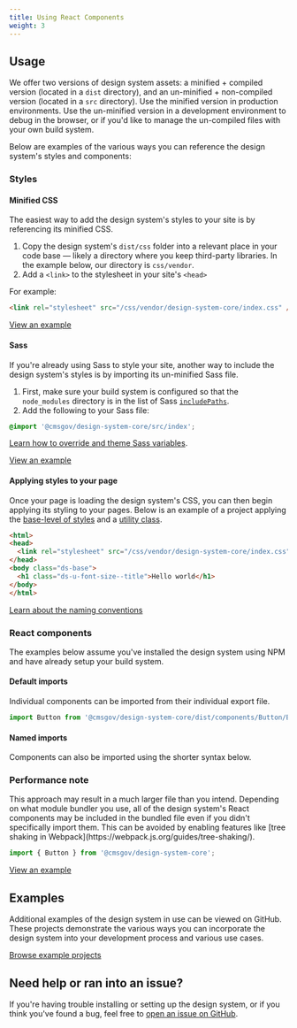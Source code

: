 ```yaml
---
title: Using React Components
weight: 3
---
```


<h2 id="installation" class="ds-h2 ds-u-color--primary-darker">Usage</h2>

We offer two versions of design system assets: a minified + compiled version (located in a `dist` directory), and an un-minified + non-compiled version (located in a `src` directory). Use the minified version in production environments. Use the un-minified version in a development environment to debug in the browser, or if you'd like to manage the un-compiled files with your own build system.

Below are examples of the various ways you can reference the design system's styles and components:

### Styles

<h4 class="ds-h4 ds-u-font-size--base">Minified CSS</h4>

The easiest way to add the design system's styles to your site is by referencing its minified CSS.

1. Copy the design system's `dist/css` folder into a relevant place in your code base — likely a directory where you keep third-party libraries. In the example below, our directory is `css/vendor`.
1. Add a `<link>` to the stylesheet in your site's `<head>`

For example:

```html
<link rel="stylesheet" src="/css/vendor/design-system-core/index.css" />
```

[View an example](https://github.com/CMSgov/design-system/blob/master/examples/article/index.html)

<h4 class="ds-h4 ds-u-font-size--base">Sass</h4>

If you're already using Sass to style your site, another way to include the design system's styles is by importing its un-minified Sass file.

1. First, make sure your build system is configured so that the `node_modules` directory is in the list of Sass [`includePaths`](https://github.com/sass/node-sass#includepaths).
2. Add the following to your Sass file:


```css
@import '@cmsgov/design-system-core/src/index';
```

[Learn how to override and theme Sass variables]({{root}}/guidelines/themes/).

[View an example](https://github.com/CMSgov/design-system/blob/master/examples/react-app/src/styles/index.scss)

<h4 class="ds-h4 ds-u-font-size--base">Applying styles to your page</h4>

Once your page is loading the design system's CSS, you can then begin applying its styling to your pages. Below is an example of a project applying the [base-level of styles]({{root}}/style/base) and a [utility class]({{root}}/utilities/).

```html
<html>
<head>
  <link rel="stylesheet" src="/css/vendor/design-system-core/index.css" />
</head>
<body class="ds-base">
  <h1 class="ds-u-font-size--title">Hello world</h1>
</body>
</html>
```

[Learn about the naming conventions]({{root}}/guidelines/code-conventions)

### React components

The examples below assume you've installed the design system using NPM and have already setup your build system.

<h4 class="ds-h4 ds-u-font-size--base">Default imports</h4>

Individual components can be imported from their individual export file.

```jsx
import Button from '@cmsgov/design-system-core/dist/components/Button/Button';
```

<h4 class="ds-h4 ds-u-font-size--base">Named imports</h4>

Components can also be imported using the shorter syntax below.

<div class="ds-c-alert ds-c-alert--warn ds-u-margin-bottom--2 ds-u-font-size--small">
  <div class="ds-c-alert__body">
    <h3 class="ds-c-alert__heading ds-u-font-size--base">Performance note</h3>
    <p class="ds-c-alert__text">
      This approach may result in a much larger file than you intend. Depending on what module bundler you use, all of the design system's React components may be included in the bundled file even if you didn't specifically import them. This can be avoided by enabling features like [tree shaking in Webpack](https://webpack.js.org/guides/tree-shaking/).
    </p>
  </div>
</div>

```jsx
import { Button } from '@cmsgov/design-system-core';
```

[View an example](https://github.com/CMSgov/design-system/blob/master/examples/react-app/src/scripts/index.js)

<h2 id="examples" class="ds-h2 ds-u-color--primary-darker">Examples</h2>

Additional examples of the design system in use can be viewed on GitHub. These projects demonstrate the various ways you can incorporate the design system into your development process and various use cases.

<a href="https://github.com/CMSgov/design-system/tree/master/examples/" class="ds-c-button">Browse example projects</a>

<h2 id="need-help" class="ds-h2 ds-u-color--primary-darker">Need help or ran into an issue?</h2>

If you're having trouble installing or setting up the design system, or if you think you've found a bug, feel free to [open an issue on GitHub](https://github.com/CMSgov/design-system/issues).
